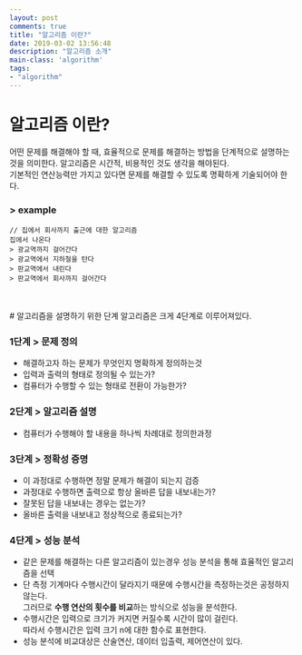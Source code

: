 ```yaml
---
layout: post
comments: true
title: "알고리즘 이란?"
date: 2019-03-02 13:56:48
description: "알고리즘 소개"
main-class: 'algorithm'
tags:
- "algorithm"
---
```


# 알고리즘 이란?
어떤 문제를 해결해야 할 때, 효율적으로 문제를 해결하는 방법을 단계적으로 설명하는 것을 의미한다.
알고리즘은 시간적, 비용적인 것도 생각을 해야된다.<br>
기본적인 연산능력만 가지고 있다면 문제를 해결할 수 있도록 명확하게 기술되어야 한다.

### > example
```
// 집에서 회사까지 출근에 대한 알고리즘
집에서 나온다
> 광교역까지 걸어간다
> 광교역에서 지하철을 탄다
> 판교역에서 내린다
> 판교역에서 회사까지 걸어간다
```

<br>
<br>
# 알고리즘을 설명하기 위한 단계
알고리즘은 크게 4단계로 이루어져있다.

### 1단계 > 문제 정의
- 해결하고자 하는 문제가 무엇인지 명확하게 정의하는것
- 입력과 출력의 형태로 정의될 수 있는가?
- 컴퓨터가 수행할 수 있는 형태로 전환이 가능한가?

### 2단계 > 알고리즘 설명
- 컴퓨터가 수행해야 할 내용을 하나씩 차례대로 정의한과정

### 3단계 > 정확성 증명
- 이 과정대로 수행하면 정말 문제가 해결이 되는지 검증
- 과정대로 수행하면 출력으로 항상 올바른 답을 내보내는가?
- 잘못된 답을 내보내는 경우는 없는가?
- 올바른 출력을 내보내고 정상적으로 종료되는가?

### 4단계 > 성능 분석
- 같은 문제를 해결하는 다른 알고리즘이 있는경우 성능 분석을 통해 효율적인 알고리즘을 선택
- 단 측정 기계마다 수행시간이 달라지기 때문에 수행시간을 측정하는것은 공정하지 않는다.<br>
그러므로 **수행 연산의 횟수를 비교**하는 방식으로 성능을 분석한다.
- 수행시간은 입력으로 크기가 커지면 커질수록 시간이 많이 걸린다.<br>
따라서 수행시간은 입력 크기 n에 대한 함수로 표현한다.
- 성능 분석에 비교대상은 산술연산, 데이터 입출력, 제어연산이 있다.

